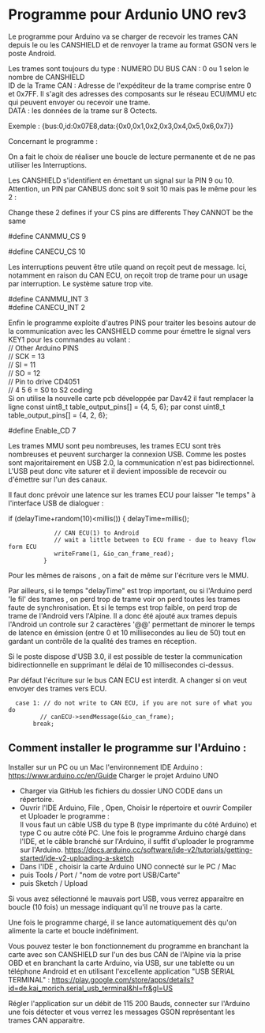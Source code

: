 # Programme pour Ardunio UNO rev3

Le programme pour Arduino va se charger de recevoir les trames CAN depuis le ou les CANSHIELD et de renvoyer la trame au format GSON vers le poste Android.

Les trames sont toujours du type :
NUMERO DU BUS CAN : 0 ou 1 selon le nombre de CANSHIELD  
ID de la Trame CAN : Adresse de l'expéditeur de la trame comprise entre 0 et 0x7FF. Il s'agit des adresses des composants sur le réseau ECU/MMU etc qui peuvent envoyer ou recevoir une trame.  
DATA : les données de la trame sur 8 Octects.  

Exemple : {bus:0,id:0x07E8,data:{0x0,0x1,0x2,0x3,0x4,0x5,0x6,0x7}}  


Concernant le programme : 

On a fait le choix de réaliser une boucle de lecture permanente et de ne pas utiliser les Interruptions. 

Les CANSHIELD s'identifient en émettant un signal sur la PIN 9 ou 10. 
Attention, un PIN par CANBUS donc soit 9 soit 10 mais pas le même pour les 2 : 

Change these 2 defines if your CS pins are differents 
They CANNOT be the same 

#define CANMMU_CS 9 

#define CANECU_CS 10 

Les interruptions peuvent être utile quand on reçoit peut de message. Ici, notamment en raison du CAN ECU, on reçoit trop de trame pour un usage par interruption. Le système sature trop vite.  

#define CANMMU_INT 3  
#define CANECU_INT 2  

Enfin le programme exploite d'autres PINS pour traiter les besoins autour de la communication avec les CANSHIELD comme pour émettre le signal vers KEY1 pour les commandes au volant :  
// Other Arduino PINS  
// SCK = 13  
// SI = 11  
// SO = 12  
// Pin to drive CD4051  
// 4 5 6 = S0 to S2 coding  
Si on utilise la nouvelle carte pcb développée par Dav42 il faut remplacer la ligne
const uint8_t table_output_pins[] = {4, 5, 6};
par 
const uint8_t table_output_pins[] = {4, 2, 6};


#define Enable_CD 7  

Les trames MMU sont peu nombreuses, les trames ECU sont très nombreuses et peuvent surcharger la connexion USB.
Comme les postes sont majoritairement en USB 2.0, la communication n'est pas bidirectionnel. L'USB peut donc vite saturer et il devient impossible de recevoir ou d'émettre sur l'un des canaux. 

Il faut donc prévoir une latence sur les trames ECU pour laisser "le temps" à l'interface USB de dialoguer :  

  if (delayTime+random(10)<millis())
              {
                delayTime=millis();                                  

                 // CAN ECU(1) to Android 
                 // wait a little between to ECU frame - due to heavy flow form ECU
                 writeFrame(1, &io_can_frame_read);
              }
  Pour les mêmes de raisons , on a fait de même sur l'écriture vers le MMU.            
              
  Par ailleurs, si le temps "delayTime" est trop important, ou si l'Arduino perd 'le fil' des trames , on perd trop de trame voir on perd toutes les trames faute de synchronisation. Et si le temps est trop faible, on perd trop de trame de l'Android vers l'Alpine. Il a donc été ajouté aux trames depuis l'Android un controle sur 2 caractères '@@' permettant de minorer le temps de latence en émission (entre 0 et 10 millisecondes au lieu de 50) tout en gardant un contrôle de la qualité des trames en réception.            

Si le poste dispose d'USB 3.0, il est possible de tester la communication bidirectionnelle en supprimant le délai de 10 millisecondes ci-dessus.

Par défaut l'écriture sur le bus CAN ECU est interdit. A changer si on veut envoyer des trames vers ECU.

      case 1: // do not write to CAN ECU, if you are not sure of what you do
             // canECU->sendMessage(&io_can_frame);
           break;



## Comment installer le programme sur l'Arduino :  
Installer sur un PC ou un Mac l'environnement IDE Arduino : https://www.arduino.cc/en/Guide
Charger le projet Arduino UNO
* Charger via GitHub les fichiers du dossier UNO CODE dans un répertoire.  
* Ouvrir l'IDE Arduino, File , Open, Choisir le répertoire et ouvrir
Compiler et Uploader le programme :  
Il vous faut un câble USB du type B (type imprimante du côté Arduino) et type C ou autre côté PC.
Une fois le programme Arduino chargé dans l'IDE, et le câble branché sur l'Arduino, il suffit d'uploader le programme sur l'Arduino.
https://docs.arduino.cc/software/ide-v2/tutorials/getting-started/ide-v2-uploading-a-sketch  
* Dans l'IDE , choisir la carte Arduino UNO connecté sur le PC / Mac
* puis Tools / Port / "nom de votre port USB/Carte"
* puis Sketch / Upload

Si vous avez sélectionné le mauvais port USB, vous verrez apparaitre en boucle (10 fois) un message indiquant qu'il ne trouve pas la carte.

Une fois le programme chargé, il se lance automatiquement dès qu'on alimente la carte et boucle indéfiniment.

Vous pouvez tester le bon fonctionnement du programme en branchant la carte avec son CANSHIELD sur l'un des bus CAN de l'Alpine via la prise OBD et en branchant la carte Arduino, via USB, sur une tablette ou un téléphone Android et en utilisant l'excellente application "USB SERIAL TERMINAL" : 
https://play.google.com/store/apps/details?id=de.kai_morich.serial_usb_terminal&hl=fr&gl=US

Régler l'application sur un débit de 115 200 Bauds, connecter sur l'Arduino une fois détecter et vous verrez les messages GSON représentant les trames CAN apparaitre.




